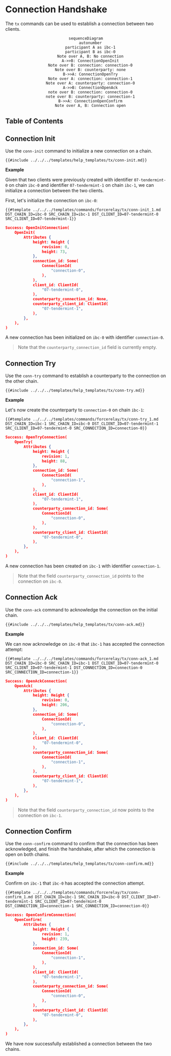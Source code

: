# Connection Handshake

The `tx` commands can be used to establish a connection between two clients.

<center>

```mermaid
sequenceDiagram
    autonumber
    participant A as ibc-1
    participant B as ibc-0
    Note over A, B: No connection
    A->>B: ConnectionOpenInit
    Note over B: connection: connection-0
    Note over B: counterparty: none
    B->>A: ConnectionOpenTry
    Note over A: connection: connection-1
    Note over A: counterparty: connection-0
    A->>B: ConnectionOpenAck
    note over B: connection: connection-0
    note over B: counterparty: connection-1
    B->>A: ConnectionOpenConfirm
    Note over A, B: Connection open
```

</center>

## Table of Contents

<!-- toc -->

## Connection Init

Use the `conn-init` command to initialize a new connection on a chain.

```shell
{{#include ../../../templates/help_templates/tx/conn-init.md}}
```

__Example__

Given that two clients were previously created with identifier `07-tendermint-0` on chain `ibc-0` and
identifier `07-tendermint-1` on chain `ibc-1`, we can initialize a connection between the two clients.

First, let's initialize the connection on `ibc-0`:

```shell
{{#template ../../../templates/commands/forcerelay/tx/conn-init_1.md DST_CHAIN_ID=ibc-0 SRC_CHAIN_ID=ibc-1 DST_CLIENT_ID=07-tendermint-0 SRC_CLIENT_ID=07-tendermint-1}}
```

```json
Success: OpenInitConnection(
    OpenInit(
        Attributes {
            height: Height {
                revision: 0,
                height: 73,
            },
            connection_id: Some(
                ConnectionId(
                    "connection-0",
                ),
            ),
            client_id: ClientId(
                "07-tendermint-0",
            ),
            counterparty_connection_id: None,
            counterparty_client_id: ClientId(
                "07-tendermint-1",
            ),
        },
    ),
)
```

A new connection has been initialized on `ibc-0` with identifier `connection-0`.

> Note that the `counterparty_connection_id` field is currently empty.


## Connection Try

Use the `conn-try` command to establish a counterparty to the connection on the other chain.

```shell
{{#include ../../../templates/help_templates/tx/conn-try.md}}
```

__Example__

Let's now create the counterparty to `connection-0` on chain `ibc-1`:

```shell
{{#template ../../../templates/commands/forcerelay/tx/conn-try_1.md DST_CHAIN_ID=ibc-1 SRC_CHAIN_ID=ibc-0 DST_CLIENT_ID=07-tendermint-1 SRC_CLIENT_ID=07-tendermint-0 SRC_CONNECTION_ID=connection-0}}
```

```json
Success: OpenTryConnection(
    OpenTry(
        Attributes {
            height: Height {
                revision: 1,
                height: 88,
            },
            connection_id: Some(
                ConnectionId(
                    "connection-1",
                ),
            ),
            client_id: ClientId(
                "07-tendermint-1",
            ),
            counterparty_connection_id: Some(
                ConnectionId(
                    "connection-0",
                ),
            ),
            counterparty_client_id: ClientId(
                "07-tendermint-0",
            ),
        },
    ),
)
```

A new connection has been created on `ibc-1` with identifier `connection-1`.

> Note that the field `counterparty_connection_id` points to the connection on `ibc-0`.


## Connection Ack

Use the `conn-ack` command to acknowledge the connection on the initial chain.

```shell
{{#include ../../../templates/help_templates/tx/conn-ack.md}}
```

__Example__

We can now acknowledge on `ibc-0` that `ibc-1` has accepted the connection attempt:

```shell
{{#template ../../../templates/commands/forcerelay/tx/conn-ack_1.md DST_CHAIN_ID=ibc-0 SRC_CHAIN_ID=ibc-1 DST_CLIENT_ID=07-tendermint-0 SRC_CLIENT_ID=07-tendermint-1 DST_CONNECTION_ID=connection-0 SRC_CONNECTION_ID=connection-1}}
```

```json
Success: OpenAckConnection(
    OpenAck(
        Attributes {
            height: Height {
                revision: 0,
                height: 206,
            },
            connection_id: Some(
                ConnectionId(
                    "connection-0",
                ),
            ),
            client_id: ClientId(
                "07-tendermint-0",
            ),
            counterparty_connection_id: Some(
                ConnectionId(
                    "connection-1",
                ),
            ),
            counterparty_client_id: ClientId(
                "07-tendermint-1",
            ),
        },
    ),
)
```

> Note that the field `counterparty_connection_id` now points to the connection on `ibc-1`.


## Connection Confirm

Use the `conn-confirm` command to confirm that the connection has been acknowledged,
and finish the handshake, after which the connection is open on both chains.

```shell
{{#include ../../../templates/help_templates/tx/conn-confirm.md}}
```

__Example__

Confirm on `ibc-1` that `ibc-0` has accepted the connection attempt.

```shell
{{#template ../../../templates/commands/forcerelay/tx/conn-confirm_1.md DST_CHAIN_ID=ibc-1 SRC_CHAIN_ID=ibc-0 DST_CLIENT_ID=07-tendermint-1 SRC_CLIENT_ID=07-tendermint-0 DST_CONNECTION_ID=connection-1 SRC_CONNECTION_ID=connection-0}}
```

```json
Success: OpenConfirmConnection(
    OpenConfirm(
        Attributes {
            height: Height {
                revision: 1,
                height: 239,
            },
            connection_id: Some(
                ConnectionId(
                    "connection-1",
                ),
            ),
            client_id: ClientId(
                "07-tendermint-1",
            ),
            counterparty_connection_id: Some(
                ConnectionId(
                    "connection-0",
                ),
            ),
            counterparty_client_id: ClientId(
                "07-tendermint-0",
            ),
        },
    ),
)
```

We have now successfully established a connection between the two chains.

